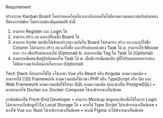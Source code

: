 Requirement

สร้างระบบ Kanban Board โดยกำหนดเงื่อนไข และเลือกเทคโนโลยีตามความเหมาะสมกับตำแหน่งที่ต้องการสมัคร โดยระบบต้องมีคุณสมบัติ ดังนี้
1. สามารถ Register และ Login ได้
2. สามารถ สร้าง ลบ และเปลี่ยนชื่อ Board ได้
3. สามารถ Invite สมาชิกให้เข้ามาทำงานรวมกันใน Board ได้สามารถ สร้าง ลบ และแก้ไขชื่อ Column ได้สามารถ สร้าง ลบ แก่ไขชื่อ และปรับตำแหน่งของ Task ได้
    a. สามารถใช้ Mouse ลาก-วาง เพื่อปรับตำแหน่งได้ (Optional)
    b. สามารถเพิ่ม Tag ใน Task ได้ (Optional)
6. สามารถเพิ่มสมาชิกผู้รับผิดชอบใน Task ได้
    a. เมื่อมีการเพิ่มสมาชิก ผู้ที่ได้รับมอบหมายจะต้องได้ข้อความแจ้งเดือนภายในระบบ (Optional)

Tech Stack ที่สามารถใช้ได้
•ใช้ภาษา Vue หรือ React หรือ Angular ตามความถนัด
• สามารถใช้ CSS Framework ตามความถนัดใช้ภาษา PHP หรือ TypeScript หรือ Go และ Web Framework ตามความถนัดใช้ได้ทุก SQL ตามความถนัด (แนะนำเป็น PostgreSQL)
• หากสามาถใช่ Docker และ Docker Compose ได้จะพิจารณาเป็นพิเศษ

กรณีสมัครเป็น Front-End Developer
• สามารถ Mockup ข้อมูลสมาชิกเพื่อใช้ในการ Login ได้สามารถเก็บข้อมูลไว้ใน Local Storage ได้
• หากใช่ Type Script ได้จะพิจารณาเป็นพิเศษ
• หากใช้ Vue และ Nuxt ได้จะพิจารณาเป็นพิเศษ
• หากมี Figma จะได้พิจารณาเป็นพิเศษ